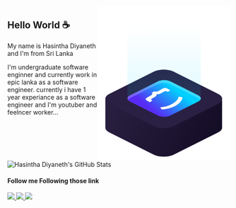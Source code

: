 <img src="ilus-code.svg" min-width="300px" max-width="300px" width="300px" align="right" alt="logo iuricode">

## Hello World ☕

My name is Hasintha Diyaneth and I'm from Sri Lanka

I'm undergraduate software enginner and currently work in epic lanka as a software engineer. currently i have 1 year experiance as a software engineer and I'm youtuber and feelncer worker...

![Hasintha Diyaneth's GitHub Stats](https://github-readme-stats.vercel.app/api?username=Hasintha-git&show_icons=true&include_all_commits=true&theme=dark)

#### Follow me Following those link

<p align="left">
  <a href="https://www.facebook.com/profile.php?id=100022225032755" alt="Instagram">
    <img src="https://img.shields.io/badge/-facebook-6610F2?style=for-the-badge&logo=facebook&logoColor=FFFFFF&link=https://www.facebook.com/iuricode"/>
  </a>
  
  <a href="https://www.linkedin.com/in/hasintha-diyaneth/" alt="Linkedin">
    <img src="https://img.shields.io/badge/-Linkedin-6610F2?style=for-the-badge&logo=Linkedin&logoColor=FFFFFF&link=https://www.linkedin.com/in/iuricode"/>
  </a>
  
  <a href="https://www.youtube.com/channel/UCyQ_idXqiolcVzf3Y4MnsaQ" alt="Discord">
    <img src="https://img.shields.io/badge/-youtube-6610F2?style=for-the-badge&logo=youtube&logoColor=FFFFFF&link=https://youtube.gg/QevDJqCzaY"/>
  </a>
</p>
